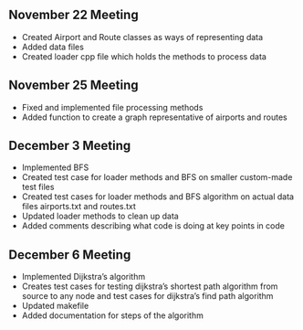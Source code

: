 ## November 22 Meeting

  - Created Airport and Route classes as ways of representing data
  - Added data files
  - Created loader cpp file which holds the methods to process data
  
## November 25 Meeting

  - Fixed and implemented file processing methods
  - Added function to create a graph representative of airports and routes

## December 3 Meeting
  - Implemented BFS
  - Created test case for loader methods and BFS on smaller custom-made test files
  - Created test cases for loader methods and BFS algorithm on actual data files airports.txt and routes.txt
  - Updated loader methods to clean up data
  - Added comments describing what code is doing at key points in code
  
## December 6 Meeting
  - Implemented Dijkstra’s algorithm
  - Creates test cases for testing dijkstra’s shortest path algorithm from source to any node and test cases for dijkstra’s find path algorithm
  - Updated makefile
  - Added documentation for steps of the algorithm

